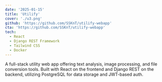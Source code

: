 ```yaml
---
date: '2025-01-15'
title: 'Utilify'
cover: './u3.png'
github: 'https://github.com/SSKnT/utilify-webapp'
cta: 'https://github.com/SSKnT/utilify-webapp'
tech:
  - React
  - Django REST Framework
  - Tailwind CSS
  - Docker
---
```


A full-stack utility web app offering text analysis, image processing, and file conversion tools. Built with React on the frontend and Django REST on the backend, utilizing PostgreSQL for data storage and JWT-based auth.
